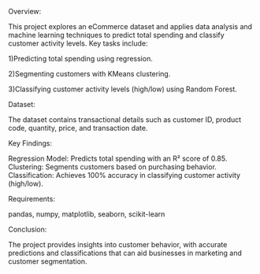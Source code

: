 Overview:

This project explores an eCommerce dataset and applies data analysis and machine learning techniques to predict total spending and classify customer activity levels. Key tasks include:

1)Predicting total spending using regression.

2)Segmenting customers with KMeans clustering.

3)Classifying customer activity levels (high/low) using Random Forest.

Dataset:

The dataset contains transactional details such as customer ID, product code, quantity, price, and transaction date.

Key Findings:

Regression Model: Predicts total spending with an R² score of 0.85.
Clustering: Segments customers based on purchasing behavior.
Classification: Achieves 100% accuracy in classifying customer activity (high/low).

Requirements:

pandas,
numpy,
matplotlib,
seaborn,
scikit-learn

Conclusion:

The project provides insights into customer behavior, with accurate predictions and classifications that can aid businesses in marketing and customer segmentation.
